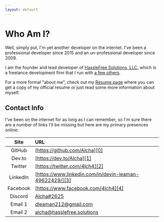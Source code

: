 ```yaml
---
layout: default
---
```


# Who Am I?

Well, simply put, I'm yet another developer on the internet. I've been a professional developer since 2015 and an un-professional developer since 2009.

I am the founder and lead developer of [HassleFree Solutions, LLC.][8] which is a freelance development firm that I run with [a few others][9].

For a more formal "about me", check out my [Resume page][10] where you can get a copy of my official resume or just read some more information about myself.

## Contact Info

I've been on the internet for as long as I can remember, so I'm sure there are a number of links I'll be missing but here are my primary presences online:

|   Site   | URL                                                     |
|:--------:|:--------------------------------------------------------|
|  GitHub  | [https://github.com/Alcha][0]                           |
|  Dev.to  | [https://dev.to/Alcha][1]                               |
| Twitter  | [https://twitter.com/4lch4][2]                          |
| LinkedIn | [https://www.linkedin.com/in/devin-leaman-49622429/][3] |
| Facebook | [https://www.facebook.com/4lch4][4]                     |
| Discord  | [Alcha#2625][5]                                         |
| Email 1  | [dleaman212@gmail.com][7]                               |
| Email 2  | [alcha@hasslefree.solutions][6]                         |

[0]: https://github.com/Alcha
[1]: https://dev.to/Alcha
[2]: https://twitter.com/4lch4
[3]: https://www.linkedin.com/in/devin-leaman-49622429/
[4]: https://www.facebook.com/4lch4
[5]: https://discord.gg/W72x4Ks
[6]: mailto:alcha@hasslefree.solutions
[7]: mailto:dleaman212@gmail.com
[8]: https://hasslefree.solutions
[9]: https://hasslefree.solutions/#the-team
[10]: /resume